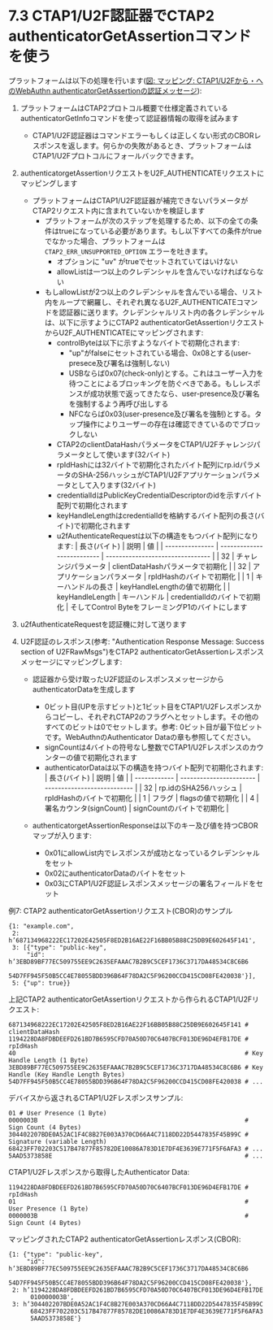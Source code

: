 # 7.3 CTAP1/U2F認証器でCTAP2 authenticatorGetAssertionコマンドを使う
プラットフォームは以下の処理を行います([図: マッピング: CTAP1/U2Fから・へのWebAuthn authenticatorGetAssertionの認証メッセージ](https://fidoalliance.org/specs/fido-v2.0-ps-20190130/fido-client-to-authenticator-protocol-v2.0-ps-20190130.pdf#page=48&zoom=100,0,38)):

1. プラットフォームはCTAP2プロトコル概要で仕様定義されているauthenticatorGetInfoコマンドを使って認証器情報の取得を試みます
    * CTAP1/U2F認証器はコマンドエラーもしくは正しくない形式のCBORレスポンスを返します。何らかの失敗があるとき、プラットフォームはCTAP1/U2Fプロトコルにフォールバックできます。

2. authenticatorgetAssertionリクエストをU2F_AUTHENTICATEリクエストにマッピングします
    * プラットフォームはCTAP1/U2F認証器が補完できないパラメータがCTAP2リクエスト内に含まれていないかを検証します
        * プラットフォームが次のステップを処理するため、以下の全ての条件はtrueになっている必要があります。もし以下すべての条件がtrueでなかった場合、プラットフォームは `CTAP2_ERR_UNSUPPORTED_OPTION` エラーを吐きます。
            * オプションに "uv" がtrueでセットされていてはいけない
            * allowListは一つ以上のクレデンシャルを含んでいなければならない
        * もしallowListが2つ以上のクレデンシャルを含んでいる場合、リスト内をループで網羅し、それぞれ異なるU2F_AUTHENTICATEコマンドを認証器に送ります。クレデンシャルリスト内の各クレデンシャルは、以下に示すようにCTAP2 authenticatorGetAssertionリクエストからU2F_AUTHENTICATEにマッピングされます:
            * controlByteは以下に示すようなバイトで初期化されます:
                * "up"がfalseにセットされている場合、0x08とする(user-presece及び署名は強制しない)
                * USBならば0x07(check-only)とする。これはユーザー入力を待つことによるブロッキングを防ぐべきである。もしレスポンスが成功状態で返ってきたなら、user-presence及び署名を強制するよう再呼び出しする
                * NFCならば0x03(user-presence及び署名を強制)とする。タップ操作によりユーザーの存在は確認できているのでブロックしない
            * CTAP2のclientDataHashパラメータをCTAP1/U2Fチャレンジパラメータとして使います(32バイト)
            * rpIdHashには32バイトで初期化されたバイト配列にrp.idパラメータのSHA-256ハッシュがCTAP1/U2Fアプリケーションパラメータとして入ります(32バイト)
            * credentialIdはPublicKeyCredentialDescriptorのidを示すバイト配列で初期化されます
            * keyHandleLengthはcredentialIdを格納するバイト配列の長さ(バイト)で初期化されます
            * u2fAuthenticateRequestは以下の構造をもつバイト配列になります:
            | 長さ(バイト)    | 説明                       | 値                               |
            | --------------- | -------------------------- | -------------------------------- |
            | 32              | チャレンジパラメータ       | clientDataHashパラメータで初期化 |
            | 32              | アプリケーションパラメータ | rpIdHashのバイトで初期化         |
            | 1               | キーハンドルの長さ         | keyHandleLengthの値で初期化      |
            | keyHandleLength | キーハンドル               | credentialIdのバイトで初期化     |
            そしてControl ByteをフレーミングP1のバイトにします
3. u2fAuthenticateRequestを認証機に対して送ります
4. U2F認証のレスポンス(参考: "Authentication Response Message: Success section of U2FRawMsgs")をCTAP2 authenticatorGetAssertionレスポンスメッセージにマッピングします:
    * 認証器から受け取ったU2F認証のレスポンスメッセージからauthenticatorDataを生成します
        * 0ビット目(UPを示すビット)と1ビット目をCTAP1/U2Fレスポンスからコピーし、それぞれCTAP2のフラグへとセットします。その他のすべてのビットは0でセットします。参考: 0ビット目が最下位ビットです。WebAuthnのAuthenticator Dataの章も参照してください。
        * signCountは4バイトの符号なし整数でCTAP1/U2Fレスポンスのカウンターの値で初期化されます
        * authenticatorDataは以下の構造を持つバイト配列で初期化されます:
        | 長さ(バイト) | 説明                    | 値                          |
        | ------------ | ----------------------- | --------------------------- |
        | 32           | rp.idのSHA256ハッシュ   | rpIdHashのバイトで初期化    |
        | 1            | フラグ                  | flagsの値で初期化           |
        | 4            | 署名カウンタ(signCount) | signCountのバイトで初期化   |

    * authenticatorgetAssertionResponseは以下のキー及び値を持つCBORマップが入ります:
        * 0x01にallowList内でレスポンスが成功となっているクレデンシャルをセット
        * 0x02にauthenticatorDataのバイトをセット
        * 0x03にCTAP1/U2F認証レスポンスメッセージの署名フィールドをセット

例7:
CTAP2 authenticatorGetAssertionリクエスト(CBOR)のサンプル

```
{1: "example.com",
 2: h’687134968222EC17202E42505F8ED2B16AE22F16BB05B88C25DB9E602645F141',
 3: [{"type": "public-key",
     "id": h’3EBD89BF77EC509755EE9C2635EFAAAC7B2B9C5CEF1736C3717DA48534C8C6B6
             54D7FF945F50B5CC4E78055BDD396B64F78DA2C5F96200CCD415CD08FE420038'}],
 5: {"up": true}}
```

上記CTAP2 authenticatorGetAssertionリクエストから作られるCTAP1/U2Fリクエスト:

```
687134968222EC17202E42505F8ED2B16AE22F16BB05B88C25DB9E602645F141 # clientDataHash
1194228DA8FDBDEEFD261BD7B6595CFD70A50D70C6407BCF013DE96D4EFB17DE # rpIdHash
40                                                               # Key Handle Length (1 Byte)
3EBD89BF77EC509755EE9C2635EFAAAC7B2B9C5CEF1736C3717DA48534C8C6B6 # Key Handle (Key Handle Length Bytes)
54D7FF945F50B5CC4E78055BDD396B64F78DA2C5F96200CCD415CD08FE420038 # ...
```

デバイスから返されるCTAP1/U2Fレスポンスサンプル:

```
01 # User Presence (1 Byte)
0000003B                                                         # Sign Count (4 Bytes)
304402207BDE0A52AC1F4C8B27E003A370CD66A4C7118DD22D5447835F45B99C # Signature (variable Length)
68423FF702203C517B47877F85782DE10086A783D1E7DF4E3639E771F5F6AFA3 # ...
5AAD5373858E                                                     # ...
```

CTAP1/U2Fレスポンスから取得したAuthenticator Data:
```
1194228DA8FDBDEEFD261BD7B6595CFD70A50D70C6407BCF013DE96D4EFB17DE # rpIdHash
01                                                               # User Presence (1 Byte)
0000003B                                                         # Sign Count (4 Bytes)
```

マッピングされたCTAP2 authenticatorGetAssertionレスポンス(CBOR):
```
{1: {"type": "public-key",
     "id": h’3EBD89BF77EC509755EE9C2635EFAAAC7B2B9C5CEF1736C3717DA48534C8C6B6
             54D7FF945F50B5CC4E78055BDD396B64F78DA2C5F96200CCD415CD08FE420038'},
 2: h’1194228DA8FDBDEEFD261BD7B6595CFD70A50D70C6407BCF013DE96D4EFB17DE
      010000003B',
 3: h’304402207BDE0A52AC1F4C8B27E003A370CD66A4C7118DD22D5447835F45B99C
      68423FF702203C517B47877F85782DE10086A783D1E7DF4E3639E771F5F6AFA3
      5AAD5373858E'}
```
